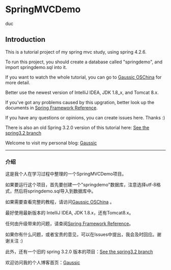 # SpringMVCDemo
duc
## Introduction

This is a tutorial project of my spring mvc study, using spring 4.2.6.

To run this project, you should create a database called "springdemo", and import springdemo.sql into it.

If you want to watch the whole tutorial, you can go to [Gaussic OSChina](http://my.oschina.net/gaussik/blog/385697) for more detail.

Better use the newest version of IntelliJ IDEA, JDK 1.8_x, and Tomcat 8.x.


If you've got any problems caused by this upgration, better look up the documents in [Spring Framework Reference](http://docs.spring.io/spring/docs/4.3.0.BUILD-SNAPSHOT/spring-framework-reference/htmlsingle/).

If you have any questions or opinions, you can create issues here. Thanks :)

There is also an old Spring 3.2.0 version of this tutorial here: [See the spring3.2 branch](https://github.com/gaussic/SpringMVCDemo/tree/spring3.2)

Welcome to visit my personal blog: [Gaussic](http://gaussic.top)

---

### 介绍

这是我个人在学习过程中整理的一个SpringMVCDemo项目。

如果要运行这个项目，首先要创建一个"springdemo"数据库，注意选择utf-8格式，然后将springdemo.sql导入到数据库中。

如果需要查看完整的教程，请访问[Gaussic OSChina](http://my.oschina.net/gaussik/blog/385697) 。

最好使用最新版本的 IntelliJ IDEA, JDK 1.8.x，还有Tomcat8.x。

任何由升级带来的问题，请查阅[Spring Framework Reference](http://docs.spring.io/spring/docs/4.3.0.BUILD-SNAPSHOT/spring-framework-reference/htmlsingle/)。

如果你有什么问题，或者宝贵的意见，可以在Issues中提出，我会及时回应。谢谢关注 :)

此外，还有一个旧的 spring 3.2.0 版本的项目：[See the spring3.2 branch](https://github.com/gaussic/SpringMVCDemo/tree/spring3.2)

欢迎访问我的个人博客首页：[Gaussic](http://gaussic.top)

